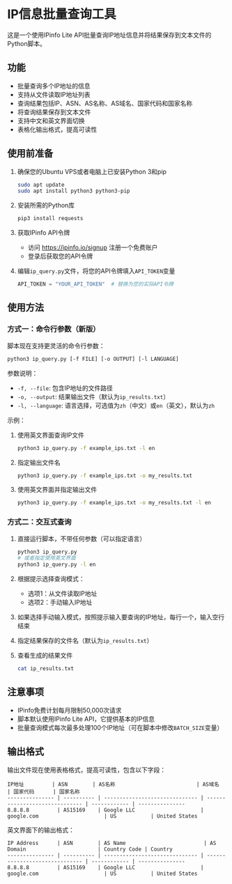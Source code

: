 # IP信息批量查询工具

这是一个使用IPinfo Lite API批量查询IP地址信息并将结果保存到文本文件的Python脚本。

## 功能

- 批量查询多个IP地址的信息
- 支持从文件读取IP地址列表
- 查询结果包括IP、ASN、AS名称、AS域名、国家代码和国家名称
- 将查询结果保存到文本文件
- 支持中文和英文界面切换
- 表格化输出格式，提高可读性

## 使用前准备

1. 确保您的Ubuntu VPS或者电脑上已安装Python 3和pip

   ```bash
   sudo apt update
   sudo apt install python3 python3-pip
   ```

2. 安装所需的Python库

   ```bash
   pip3 install requests
   ```

3. 获取IPinfo API令牌
   - 访问 https://ipinfo.io/signup 注册一个免费账户
   - 登录后获取您的API令牌

4. 编辑`ip_query.py`文件，将您的API令牌填入`API_TOKEN`变量

   ```python
   API_TOKEN = "YOUR_API_TOKEN"  # 替换为您的实际API令牌
   ```

## 使用方法

### 方式一：命令行参数（新版）

脚本现在支持更灵活的命令行参数：

```bash
python3 ip_query.py [-f FILE] [-o OUTPUT] [-l LANGUAGE]
```

参数说明：
- `-f, --file`: 包含IP地址的文件路径
- `-o, --output`: 结果输出文件（默认为`ip_results.txt`）
- `-l, --language`: 语言选择，可选值为`zh`（中文）或`en`（英文），默认为`zh`

示例：

1. 使用英文界面查询IP文件

   ```bash
   python3 ip_query.py -f example_ips.txt -l en
   ```

2. 指定输出文件名

   ```bash
   python3 ip_query.py -f example_ips.txt -o my_results.txt
   ```

3. 使用英文界面并指定输出文件

   ```bash
   python3 ip_query.py -f example_ips.txt -o my_results.txt -l en
   ```

### 方式二：交互式查询

1. 直接运行脚本，不带任何参数（可以指定语言）

   ```bash
   python3 ip_query.py
   # 或者指定使用英文界面
   python3 ip_query.py -l en
   ```

2. 根据提示选择查询模式：
   - 选项1：从文件读取IP地址
   - 选项2：手动输入IP地址

3. 如果选择手动输入模式，按照提示输入要查询的IP地址，每行一个，输入空行结束

4. 指定结果保存的文件名（默认为`ip_results.txt`）

5. 查看生成的结果文件

   ```bash
   cat ip_results.txt
   ```

## 注意事项

- IPinfo免费计划每月限制50,000次请求
- 脚本默认使用IPinfo Lite API，它提供基本的IP信息
- 批量查询模式每次最多处理100个IP地址（可在脚本中修改`BATCH_SIZE`变量）

## 输出格式

输出文件现在使用表格格式，提高可读性，包含以下字段：

```
IP地址         | ASN        | AS名称                          | AS域名                          | 国家代码      | 国家名称
--------------- | ---------- | ------------------------------ | ------------------------------ | ------------ | ---------------
8.8.8.8         | AS15169    | Google LLC                     | google.com                     | US           | United States
```

英文界面下的输出格式：

```
IP Address      | ASN        | AS Name                         | AS Domain                       | Country Code | Country
--------------- | ---------- | ------------------------------ | ------------------------------ | ------------ | ---------------
8.8.8.8         | AS15169    | Google LLC                     | google.com                     | US           | United States
```
